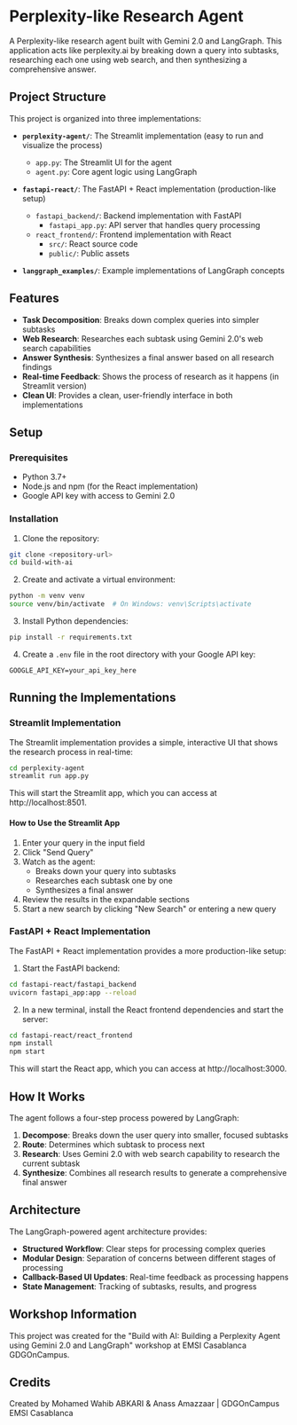 # Perplexity-like Research Agent

A Perplexity-like research agent built with Gemini 2.0 and LangGraph. This application acts like perplexity.ai by breaking down a query into subtasks, researching each one using web search, and then synthesizing a comprehensive answer.

## Project Structure

This project is organized into three implementations:

- **`perplexity-agent/`**: The Streamlit implementation (easy to run and visualize the process)
  - `app.py`: The Streamlit UI for the agent
  - `agent.py`: Core agent logic using LangGraph

- **`fastapi-react/`**: The FastAPI + React implementation (production-like setup)
  - `fastapi_backend/`: Backend implementation with FastAPI
    - `fastapi_app.py`: API server that handles query processing
  - `react_frontend/`: Frontend implementation with React
    - `src/`: React source code
    - `public/`: Public assets

- **`langgraph_examples/`**: Example implementations of LangGraph concepts

## Features

- **Task Decomposition**: Breaks down complex queries into simpler subtasks
- **Web Research**: Researches each subtask using Gemini 2.0's web search capabilities
- **Answer Synthesis**: Synthesizes a final answer based on all research findings
- **Real-time Feedback**: Shows the process of research as it happens (in Streamlit version)
- **Clean UI**: Provides a clean, user-friendly interface in both implementations

## Setup

### Prerequisites

- Python 3.7+
- Node.js and npm (for the React implementation)
- Google API key with access to Gemini 2.0

### Installation

1. Clone the repository:
```bash
git clone <repository-url>
cd build-with-ai
```

2. Create and activate a virtual environment:
```bash
python -m venv venv
source venv/bin/activate  # On Windows: venv\Scripts\activate
```

3. Install Python dependencies:
```bash
pip install -r requirements.txt
```

4. Create a `.env` file in the root directory with your Google API key:
```
GOOGLE_API_KEY=your_api_key_here
```

## Running the Implementations

### Streamlit Implementation

The Streamlit implementation provides a simple, interactive UI that shows the research process in real-time:

```bash
cd perplexity-agent
streamlit run app.py
```

This will start the Streamlit app, which you can access at http://localhost:8501.

#### How to Use the Streamlit App

1. Enter your query in the input field
2. Click "Send Query"
3. Watch as the agent:
   - Breaks down your query into subtasks
   - Researches each subtask one by one
   - Synthesizes a final answer
4. Review the results in the expandable sections
5. Start a new search by clicking "New Search" or entering a new query

### FastAPI + React Implementation

The FastAPI + React implementation provides a more production-like setup:

1. Start the FastAPI backend:
```bash
cd fastapi-react/fastapi_backend
uvicorn fastapi_app:app --reload
```

2. In a new terminal, install the React frontend dependencies and start the server:
```bash
cd fastapi-react/react_frontend
npm install
npm start
```

This will start the React app, which you can access at http://localhost:3000.

## How It Works

The agent follows a four-step process powered by LangGraph:

1. **Decompose**: Breaks down the user query into smaller, focused subtasks
2. **Route**: Determines which subtask to process next
3. **Research**: Uses Gemini 2.0 with web search capability to research the current subtask
4. **Synthesize**: Combines all research results to generate a comprehensive final answer

## Architecture

The LangGraph-powered agent architecture provides:

- **Structured Workflow**: Clear steps for processing complex queries
- **Modular Design**: Separation of concerns between different stages of processing
- **Callback-Based UI Updates**: Real-time feedback as processing happens
- **State Management**: Tracking of subtasks, results, and progress

## Workshop Information

This project was created for the "Build with AI: Building a Perplexity Agent using Gemini 2.0 and LangGraph" workshop at EMSI Casablanca GDGOnCampus.

## Credits

Created by Mohamed Wahib ABKARI & Anass Amazzaar | GDGOnCampus EMSI Casablanca 